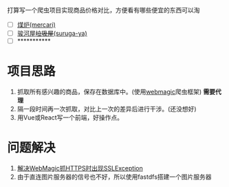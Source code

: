 打算写一个爬虫项目实现商品价格对比，方便看有哪些便宜的东西可以淘

* [ ] [煤炉(mercari)](https://www.mercari.com/jp/)
* [ ] [骏河屋~~垃圾屋~~(suruga-ya)](https://www.suruga-ya.jp/)
* [ ] \***********

# 项目思路
1. 抓取所有感兴趣的商品，保存在数据库中。(使用[webmagic](https://github.com/code4craft/webmagic)爬虫框架) **需要代理**
2. 隔一段时间再一次抓取，对比上一次的差异后进行干涉。(还没想好)
3. 用Vue或React写一个前端，好操作点。


# 问题解决
1. [解决WebMagic抓HTTPS时出现SSLException](http://nullpointer.pw/%E8%A7%A3%E5%86%B3WebMagic%E6%8A%93HTTPS%E6%97%B6%E5%87%BA%E7%8E%B0SSLException.html)
2. 由于直连图片服务器的信号也不好，所以使用fastdfs搭建一个图片服务器